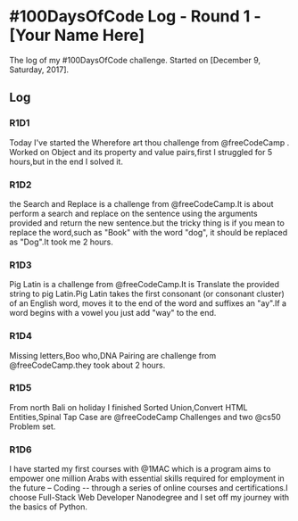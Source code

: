 # #100DaysOfCode Log - Round 1 - [Your Name Here]

The log of my #100DaysOfCode challenge. Started on [December 9, Saturday, 2017].

## Log

### R1D1 
Today I've started the Wherefore art thou challenge from @freeCodeCamp . Worked on Object and its property and value pairs,first I struggled for 5 hours,but in the end I solved it.

### R1D2 
the Search and Replace is a challenge from @freeCodeCamp.It is about perform a search and replace on the sentence using the arguments provided and return the new sentence.but the tricky thing is if you mean to replace the word,such as  "Book" with the word "dog", it should be replaced as "Dog".It took me 2 hours.

### R1D3 
Pig Latin is a challenge from @freeCodeCamp.It is Translate the provided string to pig Latin.Pig Latin takes the first consonant (or consonant cluster) of an English word, moves it to the end of the word and suffixes an "ay".If a word begins with a vowel you just add "way" to the end.

### R1D4 
Missing letters,Boo who,DNA Pairing are challenge from @freeCodeCamp.they took about 2 hours.

### R1D5 
From north Bali on holiday I finished  Sorted Union,Convert HTML Entities,Spinal Tap Case are @freeCodeCamp Challenges and two @cs50 Problem set.

### R1D6 
I have started my first courses with @1MAC which is a program aims to empower one million Arabs with essential skills required for employment in the future – Coding -- through a series of online courses and certifications.I choose Full-Stack Web Developer Nanodegree and I set off my journey with the basics of Python.